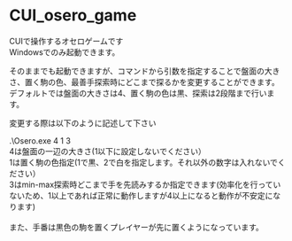 # CUI_osero_game
CUIで操作するオセロゲームです<br>
Windowsでのみ起動できます。<br>
<p>
そのままでも起動できますが、コマンドから引数を指定することで盤面の大きさ、置く駒の色、最善手探索時にどこまで探るかを変更することができます。
デフォルトでは盤面の大きさは4、置く駒の色は黒、探索は2段階まで行います。
</p>
<p>
変更する際は以下のように記述して下さい
</p>
.\Osero.exe 4 1 3<br>
4は盤面の一辺の大きさ(1以下に設定しないでください）<br>
1は置く駒の色指定(1で黒、2で白を指定します。それ以外の数字は入れないでください）<br>
3はmin-max探索時どこまで手を先読みするか指定できます(効率化を行っていないため、1以上であれば正常に動作しますが4以上になると動作が不安定になります)<br>
<br>
また、手番は黒色の駒を置くプレイヤーが先に置くようになっています。
